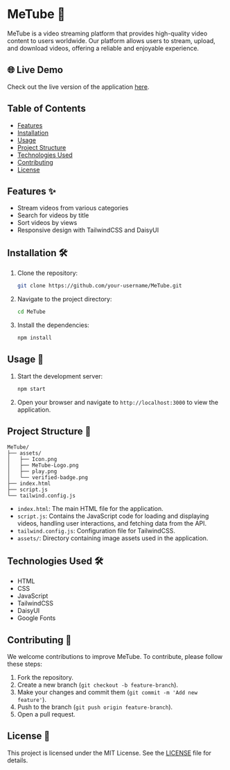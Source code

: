 # MeTube 🎥

MeTube is a video streaming platform that provides high-quality video content to users worldwide. Our platform allows users to stream, upload, and download videos, offering a reliable and enjoyable experience.

## 🌐 Live Demo

Check out the live version of the application [here](https://mostafijurruman.github.io/MeTube/).

## Table of Contents

- [Features](#features)
- [Installation](#installation)
- [Usage](#usage)
- [Project Structure](#project-structure)
- [Technologies Used](#technologies-used)
- [Contributing](#contributing)
- [License](#license)

## Features ✨

- Stream videos from various categories
- Search for videos by title
- Sort videos by views
- Responsive design with TailwindCSS and DaisyUI

## Installation 🛠️

1. Clone the repository:

    ```sh
    git clone https://github.com/your-username/MeTube.git
    ```

2. Navigate to the project directory:

    ```sh
    cd MeTube
    ```

3. Install the dependencies:

    ```sh
    npm install
    ```

## Usage 🚀

1. Start the development server:

    ```sh
    npm start
    ```

2. Open your browser and navigate to `http://localhost:3000` to view the application.

## Project Structure 📁

```
MeTube/
├── assets/
│   ├── Icon.png
│   ├── MeTube-Logo.png
│   ├── play.png
│   └── verified-badge.png
├── index.html
├── script.js
└── tailwind.config.js
```

- `index.html`: The main HTML file for the application.
- `script.js`: Contains the JavaScript code for loading and displaying videos, handling user interactions, and fetching data from the API.
- `tailwind.config.js`: Configuration file for TailwindCSS.
- `assets/`: Directory containing image assets used in the application.

## Technologies Used 🛠️

- HTML
- CSS
- JavaScript
- TailwindCSS
- DaisyUI
- Google Fonts

## Contributing 🤝

We welcome contributions to improve MeTube. To contribute, please follow these steps:

1. Fork the repository.
2. Create a new branch (`git checkout -b feature-branch`).
3. Make your changes and commit them (`git commit -m 'Add new feature'`).
4. Push to the branch (`git push origin feature-branch`).
5. Open a pull request.

## License 📄

This project is licensed under the MIT License. See the [LICENSE](LICENSE) file for details.
